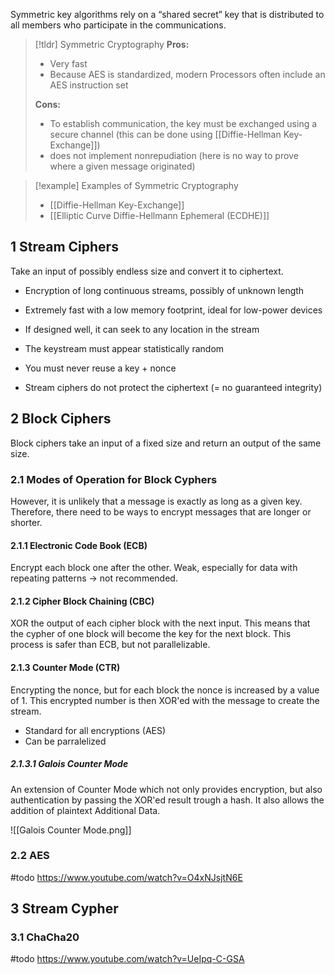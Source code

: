Symmetric key algorithms rely on a “shared secret” key that is distributed to all members who participate in the communications.

> [!tldr] Symmetric Cryptography
> **Pros:**
> - Very fast
> - Because AES is standardized, modern Processors often include an AES instruction set
>
>**Cons:**
> - To establish communication, the key must be exchanged using a secure channel (this can be done using [[Diffie-Hellman Key-Exchange]])
> - does not implement nonrepudiation (here is no way to prove where a given message originated)

> [!example] Examples of Symmetric Cryptography
> - [[Diffie-Hellman Key-Exchange]]
> - [[Elliptic Curve Diffie-Hellmann Ephemeral (ECDHE)]]

## 1 Stream Ciphers
Take an input of possibly endless size and convert it to ciphertext.
- Encryption of long continuous streams, possibly of unknown length
- Extremely fast with a low memory footprint, ideal for low-power devices
- If designed well, it can seek to any location in the stream

- The keystream must appear statistically random
- You must never reuse a key + nonce
- Stream ciphers do not protect the ciphertext (= no guaranteed integrity)

## 2 Block Ciphers
Block ciphers take an input of a fixed size and return an output of the same size.

### 2.1 Modes of Operation for Block Cyphers
However, it is unlikely that a message is exactly as long as a given key. Therefore, there need to be ways to encrypt messages that are longer or shorter.

#### 2.1.1 Electronic Code Book (ECB)
Encrypt each block one after the other. Weak, especially for data with repeating patterns -> not recommended.

#### 2.1.2 Cipher Block Chaining (CBC)
XOR the output of each cipher block with the next input. This means that the cypher of one block will become the key for the next block. This process is safer than ECB, but not parallelizable.

#### 2.1.3 Counter Mode (CTR)
Encrypting the nonce, but for each block the nonce is increased by a value of 1. This encrypted number is then XOR'ed with the message to create the stream.
- Standard for all encryptions (AES)
- Can be parralelized

##### 2.1.3.1 Galois Counter Mode
An extension of Counter Mode which not only provides encryption, but also authentication by passing the XOR'ed result trough a hash. It also allows the addition of plaintext Additional Data.

![[Galois Counter Mode.png]]

### 2.2 AES
#todo
<https://www.youtube.com/watch?v=O4xNJsjtN6E>

## 3 Stream Cypher
### 3.1 ChaCha20
#todo 
https://www.youtube.com/watch?v=UeIpq-C-GSA
